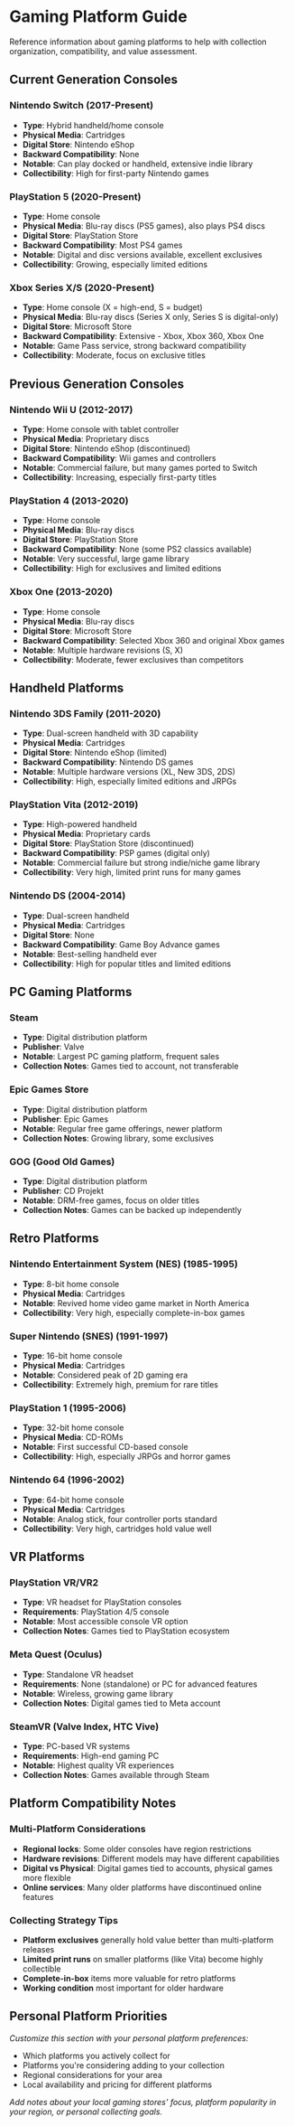 # Gaming Platform Guide

Reference information about gaming platforms to help with collection organization, compatibility, and value assessment.

## Current Generation Consoles

### Nintendo Switch (2017-Present)
- **Type**: Hybrid handheld/home console
- **Physical Media**: Cartridges
- **Digital Store**: Nintendo eShop
- **Backward Compatibility**: None
- **Notable**: Can play docked or handheld, extensive indie library
- **Collectibility**: High for first-party Nintendo games

### PlayStation 5 (2020-Present)
- **Type**: Home console
- **Physical Media**: Blu-ray discs (PS5 games), also plays PS4 discs
- **Digital Store**: PlayStation Store
- **Backward Compatibility**: Most PS4 games
- **Notable**: Digital and disc versions available, excellent exclusives
- **Collectibility**: Growing, especially limited editions

### Xbox Series X/S (2020-Present)
- **Type**: Home console (X = high-end, S = budget)
- **Physical Media**: Blu-ray discs (Series X only, Series S is digital-only)
- **Digital Store**: Microsoft Store
- **Backward Compatibility**: Extensive - Xbox, Xbox 360, Xbox One
- **Notable**: Game Pass service, strong backward compatibility
- **Collectibility**: Moderate, focus on exclusive titles

## Previous Generation Consoles

### Nintendo Wii U (2012-2017)
- **Type**: Home console with tablet controller
- **Physical Media**: Proprietary discs
- **Digital Store**: Nintendo eShop (discontinued)
- **Backward Compatibility**: Wii games and controllers
- **Notable**: Commercial failure, but many games ported to Switch
- **Collectibility**: Increasing, especially first-party titles

### PlayStation 4 (2013-2020)
- **Type**: Home console
- **Physical Media**: Blu-ray discs
- **Digital Store**: PlayStation Store
- **Backward Compatibility**: None (some PS2 classics available)
- **Notable**: Very successful, large game library
- **Collectibility**: High for exclusives and limited editions

### Xbox One (2013-2020)  
- **Type**: Home console
- **Physical Media**: Blu-ray discs
- **Digital Store**: Microsoft Store
- **Backward Compatibility**: Selected Xbox 360 and original Xbox games
- **Notable**: Multiple hardware revisions (S, X)
- **Collectibility**: Moderate, fewer exclusives than competitors

## Handheld Platforms

### Nintendo 3DS Family (2011-2020)
- **Type**: Dual-screen handheld with 3D capability
- **Physical Media**: Cartridges
- **Digital Store**: Nintendo eShop (limited)
- **Backward Compatibility**: Nintendo DS games
- **Notable**: Multiple hardware versions (XL, New 3DS, 2DS)
- **Collectibility**: High, especially limited editions and JRPGs

### PlayStation Vita (2012-2019)
- **Type**: High-powered handheld
- **Physical Media**: Proprietary cards
- **Digital Store**: PlayStation Store (discontinued)
- **Backward Compatibility**: PSP games (digital only)
- **Notable**: Commercial failure but strong indie/niche game library
- **Collectibility**: Very high, limited print runs for many games

### Nintendo DS (2004-2014)
- **Type**: Dual-screen handheld
- **Physical Media**: Cartridges
- **Digital Store**: None
- **Backward Compatibility**: Game Boy Advance games
- **Notable**: Best-selling handheld ever
- **Collectibility**: High for popular titles and limited editions

## PC Gaming Platforms

### Steam
- **Type**: Digital distribution platform
- **Publisher**: Valve
- **Notable**: Largest PC gaming platform, frequent sales
- **Collection Notes**: Games tied to account, not transferable

### Epic Games Store
- **Type**: Digital distribution platform  
- **Publisher**: Epic Games
- **Notable**: Regular free game offerings, newer platform
- **Collection Notes**: Growing library, some exclusives

### GOG (Good Old Games)
- **Type**: Digital distribution platform
- **Publisher**: CD Projekt
- **Notable**: DRM-free games, focus on older titles
- **Collection Notes**: Games can be backed up independently

## Retro Platforms

### Nintendo Entertainment System (NES) (1985-1995)
- **Type**: 8-bit home console
- **Physical Media**: Cartridges
- **Notable**: Revived home video game market in North America
- **Collectibility**: Very high, especially complete-in-box games

### Super Nintendo (SNES) (1991-1997)
- **Type**: 16-bit home console
- **Physical Media**: Cartridges
- **Notable**: Considered peak of 2D gaming era
- **Collectibility**: Extremely high, premium for rare titles

### PlayStation 1 (1995-2006)
- **Type**: 32-bit home console
- **Physical Media**: CD-ROMs
- **Notable**: First successful CD-based console
- **Collectibility**: High, especially JRPGs and horror games

### Nintendo 64 (1996-2002)
- **Type**: 64-bit home console
- **Physical Media**: Cartridges
- **Notable**: Analog stick, four controller ports standard
- **Collectibility**: Very high, cartridges hold value well

## VR Platforms

### PlayStation VR/VR2
- **Type**: VR headset for PlayStation consoles
- **Requirements**: PlayStation 4/5 console
- **Notable**: Most accessible console VR option
- **Collection Notes**: Games tied to PlayStation ecosystem

### Meta Quest (Oculus)
- **Type**: Standalone VR headset
- **Requirements**: None (standalone) or PC for advanced features
- **Notable**: Wireless, growing game library
- **Collection Notes**: Digital games tied to Meta account

### SteamVR (Valve Index, HTC Vive)
- **Type**: PC-based VR systems
- **Requirements**: High-end gaming PC
- **Notable**: Highest quality VR experiences
- **Collection Notes**: Games available through Steam

## Platform Compatibility Notes

### Multi-Platform Considerations
- **Regional locks**: Some older consoles have region restrictions
- **Hardware revisions**: Different models may have different capabilities
- **Digital vs Physical**: Digital games tied to accounts, physical games more flexible
- **Online services**: Many older platforms have discontinued online features

### Collecting Strategy Tips
- **Platform exclusives** generally hold value better than multi-platform releases
- **Limited print runs** on smaller platforms (like Vita) become highly collectible
- **Complete-in-box** items more valuable for retro platforms
- **Working condition** most important for older hardware

## Personal Platform Priorities

*Customize this section with your personal platform preferences:*
- Which platforms you actively collect for
- Platforms you're considering adding to your collection
- Regional considerations for your area
- Local availability and pricing for different platforms

*Add notes about your local gaming stores' focus, platform popularity in your region, or personal collecting goals.*